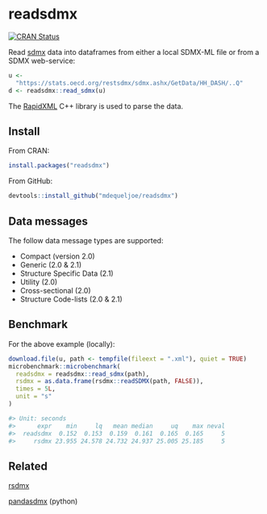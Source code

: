 #  readsdmx

[![CRAN Status](https://www.r-pkg.org/badges/version/readsdmx)](https://cran.r-project.org/package=readsdmx)

Read [sdmx](https://sdmx.org/) data into dataframes from either a local SDMX-ML file or from a SDMX web-service:

```r
u <-
  "https://stats.oecd.org/restsdmx/sdmx.ashx/GetData/HH_DASH/..Q"
d <- readsdmx::read_sdmx(u)

```
The [RapidXML](https://rapidxml.sourceforge.net/) C++ library is used to parse the data.

## Install

From CRAN:
```r
install.packages("readsdmx")
```

From GitHub:
```r
devtools::install_github("mdequeljoe/readsdmx")
```

## Data messages

The follow data message types are supported:

- Compact (version 2.0)
- Generic (2.0 & 2.1)
- Structure Specific Data (2.1)
- Utility (2.0)
- Cross-sectional (2.0)
- Structure Code-lists (2.0 & 2.1)

## Benchmark

For the above example (locally):

```r
download.file(u, path <- tempfile(fileext = ".xml"), quiet = TRUE)
microbenchmark::microbenchmark(
  readsdmx = readsdmx::read_sdmx(path),
  rsdmx = as.data.frame(rsdmx::readSDMX(path, FALSE)),
  times = 5L,
  unit = "s"
)

#> Unit: seconds
#>      expr    min     lq   mean median     uq    max neval
#>  readsdmx  0.152  0.153  0.159  0.161  0.165  0.165     5
#>     rsdmx 23.955 24.578 24.732 24.937 25.005 25.185     5
```

## Related

[rsdmx](https://github.com/opensdmx/rsdmx)

[pandasdmx](https://github.com/dr-leo/pandaSDMX) (python)
